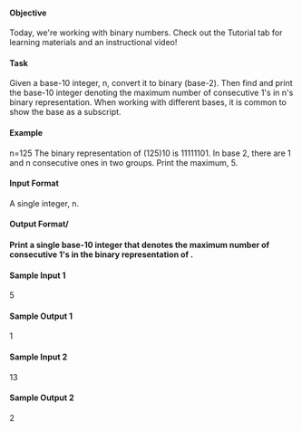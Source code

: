 <h4>Objective</h4>
Today, we're working with binary numbers. Check out the Tutorial tab for learning materials and an instructional video!

<h4>Task</h4>
Given a base-10 integer, n, convert it to binary (base-2). Then find and print the base-10 integer denoting the maximum number of consecutive 1's in n's binary representation. When working with different bases, it is common to show the base as a subscript.

<h4>Example</h4>
n=125
The binary representation of (125)10 is 11111101. In base 2, there are 1 and n consecutive ones in two groups. Print the maximum, 5.

<h4>Input Format</h4>

A single integer, n.


<h4>Output Format/<h4>

Print a single base-10 integer that denotes the maximum number of consecutive 1's in the binary representation of .

<h4>Sample Input 1</h4>

5
<h4>Sample Output 1</h4>

1
<h4>Sample Input 2</h4>

13
<h4>Sample Output 2</h4>

2